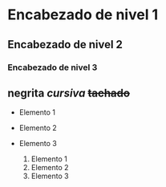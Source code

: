    # Encabezado de nivel 1
   ## Encabezado de nivel 2
   ### Encabezado de nivel 3
   

**negrita**
*cursiva*
~~tachado~~
---


- Elemento 1
- Elemento 2
- Elemento 3

  1. Elemento 1
  2. Elemento 2
  3. Elemento 3
